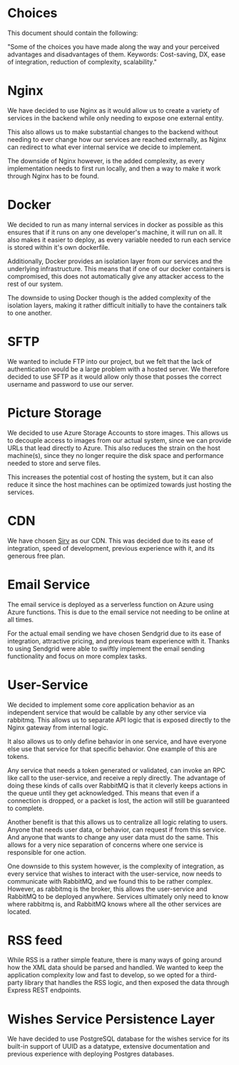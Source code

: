 # Choices
This document should contain the following:

"Some of the choices you have made along the way and your perceived advantages
and disadvantages of them. Keywords: Cost-saving, DX, ease of integration,
reduction of complexity, scalability."

# Nginx
We have decided to use Nginx as it would allow us to create a variety of
services in the backend while only needing to expose one external entity.

This also allows us to make substantial changes to the backend without needing
to ever change how our services are reached externally, as Nginx can redirect
to what ever internal service we decide to implement.

The downside of Nginx however, is the added complexity, as every implementation
needs to first run locally, and then a way to make it work through Nginx has
to be found.

# Docker
We decided to run as many internal services in docker as possible as this
ensures that if it runs on any one developer's machine, it will run on all.
It also makes it easier to deploy, as every variable needed to run each service
is stored within it's own dockerfile.

Additionally, Docker provides an isolation layer from our services and the
underlying infrastructure. This means that if one of our docker containers is
compromised, this does not automatically give any attacker access to the rest
of our system.

The downside to using Docker though is the added complexity of the isolation
layers, making it rather difficult initially to have the containers talk to one
another.

# SFTP
We wanted to include FTP into our project, but we felt that the lack of
authentication would be a large problem with a hosted server. We therefore
decided to use SFTP as it would allow only those that posses the correct
username and password to use our server.

# Picture Storage
We decided to use Azure Storage Accounts to store images. This allows us to decouple
access to images from our actual system, since we can provide URLs that lead directly to Azure.
This also reduces the strain on the host machine(s), since they no longer require
the disk space and performance needed to store and serve files.

This increases the potential cost of hosting the system, but it can also reduce it since the
host machines can be optimized towards just hosting the services.

# CDN
We have chosen [Sirv](https://sirv.com/) as our CDN. This was decided due to its ease of integration,
speed of development, previous experience with it, and its generous free plan.

# Email Service
The email service is deployed as a serverless function on Azure using Azure functions.
This is due to the email service not needing to be online at all times.

For the actual email sending we have chosen Sendgrid due to its ease of integration,
attractive pricing, and previous team experience with it. Thanks to using Sendgrid
were able to swiftly implement the email sending functionality and focus on more
complex tasks.

# User-Service
We decided to implement some core application behavior as an independent
service that would be callable by any other service via rabbitmq. This allows
us to separate API logic that is exposed directly to the Nginx gateway from
internal logic.

It also allows us to only define behavior in one service, and have everyone
else use that service for that specific behavior. One example of this are
tokens.

Any service that needs a token generated or validated, can invoke an RPC like
call to the user-service, and receive a reply directly. The advantage of doing
these kinds of calls over RabbitMQ is that it cleverly keeps actions in the
queue until they get acknowledged. This means that even if a connection is
dropped, or a packet is lost, the action will still be guaranteed to complete.

Another benefit is that this allows us to centralize all logic relating to
users. Anyone that needs user data, or behavior, can request if from this
service. And anyone that wants to change any user data must do the same.
This allows for a very nice separation of concerns where one service is
responsible for one action.

One downside to this system however, is the complexity of integration, as
every service that wishes to interact with the user-service, now needs to
communicate with RabbitMQ, and we found this to be rather complex. However,
as rabbitmq is the broker, this allows the user-service and RabbitMQ to be
deployed anywhere. Services ultimately only need to know where rabbitmq is, and
RabbitMQ knows where all the other services are located.

# RSS feed
While RSS is a rather simple feature, there is many ways of going around
how the XML data should be parsed and handled.
We wanted to keep the application complexity low and fast to develop,
so we opted for a third-party library that handles the RSS logic,
and then exposed the data through Express REST endpoints.

# Wishes Service Persistence Layer
We have decided to use PostgreSQL database for the wishes service for its built-in
support of UUID as a datatype, extensive documentation and previous experience with
deploying Postgres databases.
